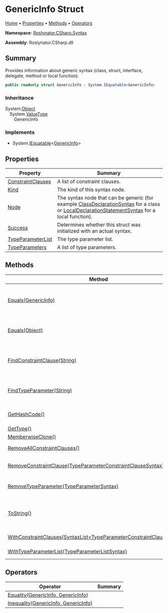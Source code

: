 <a name="_top"></a>

# GenericInfo Struct

[Home](../../../../README.md#_top) &#x2022; [Properties](#properties) &#x2022; [Methods](#methods) &#x2022; [Operators](#operators)

**Namespace**: [Roslynator.CSharp.Syntax](../README.md#_top)

**Assembly**: Roslynator\.CSharp\.dll

## Summary

Provides information about generic syntax \(class, struct, interface, delegate, method or local function\)\.

```csharp
public readonly struct GenericInfo : System.IEquatable<GenericInfo>
```

### Inheritance

System\.[Object](https://docs.microsoft.com/en-us/dotnet/api/system.object)  
&emsp;System\.[ValueType](https://docs.microsoft.com/en-us/dotnet/api/system.valuetype)  
&emsp;&emsp;GenericInfo

### Implements

* System\.[IEquatable](https://docs.microsoft.com/en-us/dotnet/api/system.iequatable-1)\<[GenericInfo](#_top)>

## Properties

| Property | Summary |
| -------- | ------- |
| [ConstraintClauses](ConstraintClauses/README.md#_top) | A list of constraint clauses\. |
| [Kind](Kind/README.md#_top) | The kind of this syntax node\. |
| [Node](Node/README.md#_top) | The syntax node that can be generic \(for example [ClassDeclarationSyntax](https://docs.microsoft.com/en-us/dotnet/api/microsoft.codeanalysis.csharp.syntax.classdeclarationsyntax) for a class or [LocalDeclarationStatementSyntax](https://docs.microsoft.com/en-us/dotnet/api/microsoft.codeanalysis.csharp.syntax.localdeclarationstatementsyntax) for a local function\)\. |
| [Success](Success/README.md#_top) | Determines whether this struct was initialized with an actual syntax\. |
| [TypeParameterList](TypeParameterList/README.md#_top) | The type parameter list\. |
| [TypeParameters](TypeParameters/README.md#_top) | A list of type parameters\. |

## Methods

| Method | Summary |
| ------ | ------- |
| [Equals(GenericInfo)](Equals/README.md#Roslynator_CSharp_Syntax_GenericInfo_Equals_Roslynator_CSharp_Syntax_GenericInfo_) | Determines whether this instance is equal to another object of the same type\. \(Implements [IEquatable\<GenericInfo>.Equals](https://docs.microsoft.com/en-us/dotnet/api/system.iequatable-1.equals)\) |
| [Equals(Object)](Equals/README.md#Roslynator_CSharp_Syntax_GenericInfo_Equals_System_Object_) | Determines whether this instance and a specified object are equal\. \(Overrides [ValueType.Equals](https://docs.microsoft.com/en-us/dotnet/api/system.valuetype.equals)\) |
| [FindConstraintClause(String)](FindConstraintClause/README.md#_top) | Searches for a constraint clause with the specified type parameter name and returns the first occurrence within the constraint clauses\. |
| [FindTypeParameter(String)](FindTypeParameter/README.md#_top) | Searches for a type parameter with the specified name and returns the first occurrence within the type parameters\. |
| [GetHashCode()](GetHashCode/README.md#_top) | Returns the hash code for this instance\. \(Overrides [ValueType.GetHashCode](https://docs.microsoft.com/en-us/dotnet/api/system.valuetype.gethashcode)\) |
| [GetType()](https://docs.microsoft.com/en-us/dotnet/api/system.object.gettype) |  \(Inherited from [Object](https://docs.microsoft.com/en-us/dotnet/api/system.object)\) |
| [MemberwiseClone()](https://docs.microsoft.com/en-us/dotnet/api/system.object.memberwiseclone) |  \(Inherited from [Object](https://docs.microsoft.com/en-us/dotnet/api/system.object)\) |
| [RemoveAllConstraintClauses()](RemoveAllConstraintClauses/README.md#_top) | Creates a new [GenericInfo](#_top) with all constraint clauses removed\. |
| [RemoveConstraintClause(TypeParameterConstraintClauseSyntax)](RemoveConstraintClause/README.md#_top) | Creates a new [GenericInfo](#_top) with the specified constraint clause removed\. |
| [RemoveTypeParameter(TypeParameterSyntax)](RemoveTypeParameter/README.md#_top) | Creates a new [GenericInfo](#_top) with the specified type parameter removed\. |
| [ToString()](ToString/README.md#_top) | Returns the string representation of the underlying syntax, not including its leading and trailing trivia\. \(Overrides [ValueType.ToString](https://docs.microsoft.com/en-us/dotnet/api/system.valuetype.tostring)\) |
| [WithConstraintClauses(SyntaxList\<TypeParameterConstraintClauseSyntax>)](WithConstraintClauses/README.md#_top) | Creates a new [GenericInfo](#_top) with the constraint clauses updated\. |
| [WithTypeParameterList(TypeParameterListSyntax)](WithTypeParameterList/README.md#_top) | Creates a new [GenericInfo](#_top) with the type parameter list updated\. |

## Operators

| Operator | Summary |
| -------- | ------- |
| [Equality(GenericInfo, GenericInfo)](op_Equality/README.md#_top) | |
| [Inequality(GenericInfo, GenericInfo)](op_Inequality/README.md#_top) | |

